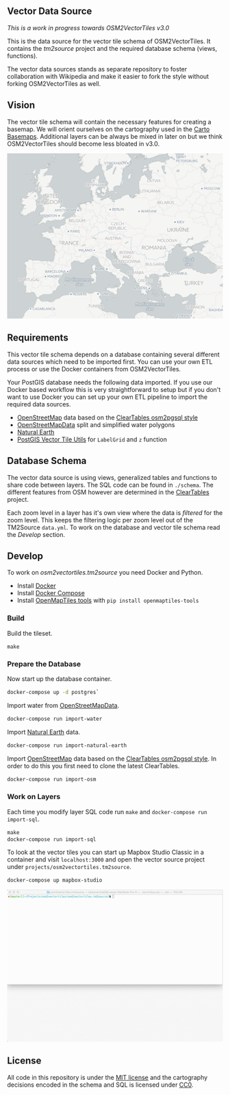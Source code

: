 ## Vector Data Source

*This is a work in progress towards OSM2VectorTiles v3.0*

This is the data source for the vector tile schema of OSM2VectorTiles.
It contains the *tm2source* project and the required database schema (views, functions).

The vector data sources stands as separate repository to foster collaboration with Wikipedia
and make it easier to fork the style without forking OSM2VectorTiles as well.

## Vision

The vector tile schema will contain the necessary features for creating a basemap.
We will orient ourselves on the cartography used in the [Carto Basemaps](https://carto.com/location-data-services/basemaps/).
Additional layers can be always be mixed in later on but we think OSM2VectorTiles should become less bloated in v3.0.

![Future basemaps based on OSM2VectorTiles v3.0?](./basemap_vision.png)

## Requirements

This vector tile schema depends on a database containing several different data sources
which need to be imported first. You can use your own ETL process or use the Docker containers from
OSM2VectorTiles.

Your PostGIS database needs the following data imported. If you use our Docker based workflow this is very straightforward to setup
but if you don't want to use Docker you can set up your own ETL pipeline to import the required data sources.

- [OpenStreetMap](http://wiki.openstreetmap.org/wiki/Osm2pgsql) data based on the [ClearTables osm2pgsql style](https://github.com/ClearTables/ClearTables)
- [OpenStreetMapData](http://openstreetmapdata.com/) split and simplified water polygons
- [Natural Earth](http://www.naturalearthdata.com/)
- [PostGIS Vector Tile Utils](https://github.com/mapbox/postgis-vt-util) for `LabelGrid` and `z` function

## Database Schema

The vector data source is using views, generalized tables and functions to share code between layers.
The SQL code can be found in `./schema`. The different features from OSM however are determined in the [ClearTables](https://github.com/ClearTables/ClearTables) project.

Each zoom level in a layer has it's own view where the data is *filtered* for the zoom level.
This keeps the filtering logic per zoom level out of the TM2Source `data.yml`.
To work on the database and vector tile schema read the *Develop* section.

## Develop

To work on *osm2vectortiles.tm2source* you need Docker and Python.

- Install [Docker](https://docs.docker.com/engine/installation/)
- Install [Docker Compose](https://docs.docker.com/compose/install/)
- Install [OpenMapTiles tools](https://github.com/openmaptiles/openmaptiles-tools) with `pip install openmaptiles-tools`

### Build

Build the tileset.

```
make
```

### Prepare the Database

Now start up the database container.

```bash
docker-compose up -d postgres`
```

Import water from [OpenStreetMapData](http://openstreetmapdata.com/).

```bash
docker-compose run import-water
```

Import [Natural Earth](http://www.naturalearthdata.com/) data.

```bash
docker-compose run import-natural-earth
```

Import [OpenStreetMap](http://wiki.openstreetmap.org/wiki/Osm2pgsql) data based on the [ClearTables osm2pgsql style](https://github.com/ClearTables/ClearTables).
In order to do this you first need to clone the latest ClearTables.

```bash
docker-compose run import-osm
```

### Work on Layers

Each time you modify layer SQL code run `make` and `docker-compose run import-sql`.

```
make
docker-compose run import-sql
```

To look at the vector tiles you can start up Mapbox Studio Classic in a container
and visit `localhost:3000` and open the vector source project under `projects/osm2vectortiles.tm2source`.

```bash
docker-compose up mapbox-studio
```

![Develop on OSM2VectorTiles with Mapbox Studio Classic](./mapbox_studio_classic.gif)

## License

All code in this repository is under the [MIT license](./LICENSE) and the cartography decisions encoded in the schema and SQL is licensed under [CC0](https://creativecommons.org/publicdomain/zero/1.0/).
